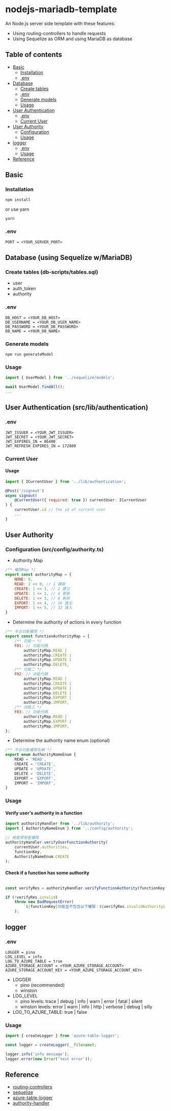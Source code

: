 # nodejs-mariadb-template

An Node.js server side template with these features:
* Using routing-controllers to handle requests
* Using Sequelize as ORM and using MariaDB as database

## Table of contents
* [Basic](#basic)
    * [Installation](#installation)
    * [.env](#env)
* [Database](#database-using-sequelize-wmariadb)
    * [Create tables](#create-tables-db-scriptstablessql)
    * [.env](#env-2)
    * [Generate models](#generate-models)
    * [Usage](#usage-1)
* [User Authentication](#user-authentication-srclibauthentication)
    * [.env](#env-3)
    * [Current User](#current-user)
* [User Authority](#user-authority)
    * [Configuration](#configuration-srcconfigauthorityts)
    * [Usage](#usage-2)
* [logger](#logger)
    * [.env](#env-1)
    * [Usage](#usage)
* [Reference](#reference)


## Basic

### Installation

```
npm install
```

or use yarn

```
yarn
```
### .env
```
PORT = <YOUR_SERVER_PORT>
```


## Database (using Sequelize w/MariaDB)

### Create tables (db-scripts/tables.sql)

* user
* auth_token
* authority


### .env
```
DB_HOST = <YOUR_DB_HOST>
DB_USERNAME = <YOUR_DB_USER_NAME>
DB_PASSWORD = <YOUR_DB_PASSWORD>
DB_NAME = <YOUR_DB_NAME>
```

### Generate models
```
npm run generateModel
```

### Usage
```js
import { UserModel } from '../sequelize/models';

await UserModel.findAll();
...
```

## User Authentication (src/lib/authentication)

### .env
```
JWT_ISSUER = <YOUR_JWT_ISSUER>
JWT_SECRET = <YOUR_JWT_SECRET>
JWT_EXPIRES_IN = 86400
JWT_REFRESH_EXPIRES_IN = 172800
```
### Current User
#### Usage
```js
import { ICurrentUser } from '../lib/authentication';

@Post('/signout')
async signout(
    @CurrentUser({ required: true }) currentUser: ICurrentUser
) {
    currentUser.id // the id of current user
    ...
}
```

## User Authority

### Configuration (src/config/authority.ts)
* Authority Map
```js
/** 權限Map */
export const authorityMap = {
    NONE: 0,
    READ: 1 << 0, // 1 讀取
    CREATE: 1 << 1, // 2 建立
    UPDATE: 1 << 2, // 4 更新
    DELETE: 1 << 3, // 8 刪除
    EXPORT: 1 << 4, // 16 匯出
    IMPORT: 1 << 5, // 32 匯入
}
```

* Determine the authority of actions in every function
```js
/** 平台功能權限 */
export const functionAuthorityMap = {
    /** 功能一 */
    F01: // 功能代碼
        authorityMap.READ |
        authorityMap.CREATE |
        authorityMap.UPDATE |
        authorityMap.DELETE,
    /** 功能二 */
    F02: // 功能代碼
        authorityMap.READ |
        authorityMap.CREATE |
        authorityMap.UPDATE |
        authorityMap.DELETE |
        authorityMap.EXPORT |
        authorityMap.IMPORT,
    /** 功能三 */
    F03: // 功能代碼
        authorityMap.READ | 
        authorityMap.EXPORT | 
        authorityMap.IMPORT,
};
```

* Determine the authority name enum (optional)
```js
/** 平台功能權限名稱 */
export enum AuthorityNameEnum {
    READ = 'READ',
    CREATE = 'CREATE',
    UPDATE = 'UPDATE',
    DELETE = 'DELETE',
    EXPORT = 'EXPORT',
    IMPORT = 'IMPORT',
}
```

### Usage

#### Verify user's authority in a function

```js
import authorityHandler from '../lib/authority';
import { AuthorityNameEnum } from '../config/authority';

// 檢查使用者權限
authorityHandler.verifyUserFunctionAuthority(
    currentUser.authorities,
    functionKey,
    AuthorityNameEnum.CREATE
);
```

#### Check if a function has some authority
```js

const verifyRes = authorityHandler.verifyFunctionAuthority(functionKey, authority);

if (!verifyRes.isValid)
    throw new BadRequestError(
        `${functionKey}功能並不包含以下權限：${verifyRes.invalidAuthorityList}`
    );
```


## logger
### .env

```
LOGGER = pino
LOG_LEVEL = info
LOG_TO_AZURE_TABLE = true
AZURE_STORAGE_ACCOUNT = <YOUR_AZURE_STORAGE_ACCOUNT>
AZURE_STORAGE_ACCOUNT_KEY = <YOUR_AZURE_STORAGE_ACCOUNT_KEY>
```
* LOGGER
    * pino (recommended)
    * winston
* LOG_LEVEL
    * pino levels: trace | debug | info | warn | error | fatal | silent
    * winston levels: error | warn | info | http | verbose | debug | silly
* LOG_TO_AZURE_TABLE: true | false
### Usage

```js
import { createLogger } from 'azure-table-logger';

const logger = createLogger(__filename);

logger.info('info message');
logger.error(new Error('test error'));
```

## Reference
* [routing-controllers](https://github.com/typestack/routing-controllers)
* [sequelize](https://sequelize.org/)
* [azure-table-logger](https://github.com/leonshih/azure-table-logger)
* [authority-handler](https://github.com/leonshih/authority-handler)
